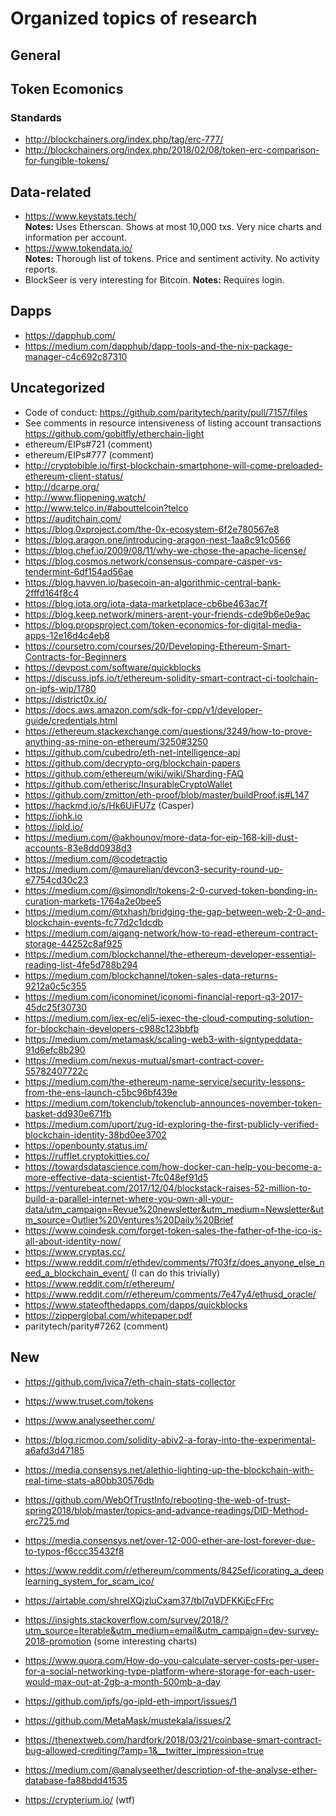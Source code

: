 # Organized topics of research

## General

## Token Ecomonics

### Standards
- http://blockchainers.org/index.php/tag/erc-777/
- http://blockchainers.org/index.php/2018/02/08/token-erc-comparison-for-fungible-tokens/

## Data-related

- https://www.keystats.tech/  
    **Notes:** Uses Etherscan. Shows at most 10,000 txs. Very nice charts and information per account.
- https://www.tokendata.io/  
    **Notes:** Thorough list of tokens. Price and sentiment activity. No activity reports.
- BlockSeer is very interesting for Bitcoin.
    **Notes:** Requires login.

## Dapps

- https://dapphub.com/
- https://medium.com/dapphub/dapp-tools-and-the-nix-package-manager-c4c692c87310

## Uncategorized


- Code of conduct: https://github.com/paritytech/parity/pull/7157/files
- See comments in resource intensiveness of listing account transactions https://github.com/gobitfly/etherchain-light
- ethereum/EIPs#721 (comment)
- ethereum/EIPs#777 (comment)
- http://cryptobible.io/first-blockchain-smartphone-will-come-preloaded-ethereum-client-status/
- http://dcarpe.org/
- http://www.flippening.watch/
- http://www.telco.in/#abouttelcoin?telco
- https://auditchain.com/
- https://blog.0xproject.com/the-0x-ecosystem-6f2e780567e8
- https://blog.aragon.one/introducing-aragon-nest-1aa8c91c0566
- https://blog.chef.io/2009/08/11/why-we-chose-the-apache-license/
- https://blog.cosmos.network/consensus-compare-casper-vs-tendermint-6df154ad56ae
- https://blog.havven.io/basecoin-an-algorithmic-central-bank-2fffd164f8c4
- https://blog.iota.org/iota-data-marketplace-cb6be463ac7f
- https://blog.keep.network/miners-arent-your-friends-cde9b6e0e9ac
- https://blog.propsproject.com/token-economics-for-digital-media-apps-12e16d4c4eb8
- https://coursetro.com/courses/20/Developing-Ethereum-Smart-Contracts-for-Beginners
- https://devpost.com/software/quickblocks
- https://discuss.ipfs.io/t/ethereum-solidity-smart-contract-ci-toolchain-on-ipfs-wip/1780
- https://district0x.io/
- https://docs.aws.amazon.com/sdk-for-cpp/v1/developer-guide/credentials.html
- https://ethereum.stackexchange.com/questions/3249/how-to-prove-anything-as-mine-on-ethereum/3250#3250
- https://github.com/cubedro/eth-net-intelligence-api
- https://github.com/decrypto-org/blockchain-papers
- https://github.com/ethereum/wiki/wiki/Sharding-FAQ
- https://github.com/etherisc/InsurableCryptoWallet
- https://github.com/zmitton/eth-proof/blob/master/buildProof.js#L147
- https://hackmd.io/s/Hk6UiFU7z (Casper)
- https://iohk.io
- https://ipld.io/
- https://medium.com/@akhounov/more-data-for-eip-168-kill-dust-accounts-83e8dd0938d3
- https://medium.com/@codetractio
- https://medium.com/@maurelian/devcon3-security-round-up-e7754cd30c23
- https://medium.com/@simondlr/tokens-2-0-curved-token-bonding-in-curation-markets-1764a2e0bee5
- https://medium.com/@txhash/bridging-the-gap-between-web-2-0-and-blockchain-events-fc77d2c1dcdb
- https://medium.com/aigang-network/how-to-read-ethereum-contract-storage-44252c8af925
- https://medium.com/blockchannel/the-ethereum-developer-essential-reading-list-4fe5d788b294
- https://medium.com/blockchannel/token-sales-data-returns-9212a0c5c355
- https://medium.com/iconominet/iconomi-financial-report-q3-2017-45dc25f30730
- https://medium.com/iex-ec/eli5-iexec-the-cloud-computing-solution-for-blockchain-developers-c988c123bbfb
- https://medium.com/metamask/scaling-web3-with-signtypeddata-91d6efc8b290
- https://medium.com/nexus-mutual/smart-contract-cover-55782407722c
- https://medium.com/the-ethereum-name-service/security-lessons-from-the-ens-launch-c5bc96bf439e
- https://medium.com/tokenclub/tokenclub-announces-november-token-basket-dd930e671fb
- https://medium.com/uport/zug-id-exploring-the-first-publicly-verified-blockchain-identity-38bd0ee3702
- https://openbounty.status.im/
- https://rufflet.cryptokitties.co/
- https://towardsdatascience.com/how-docker-can-help-you-become-a-more-effective-data-scientist-7fc048ef91d5
- https://venturebeat.com/2017/12/04/blockstack-raises-52-million-to-build-a-parallel-internet-where-you-own-all-your-data/utm_campaign=Revue%20newsletter&utm_medium=Newsletter&utm_source=Outlier%20Ventures%20Daily%20Brief
- https://www.coindesk.com/forget-token-sales-the-father-of-the-ico-is-all-about-identity-now/
- https://www.cryptas.cc/
- https://www.reddit.com/r/ethdev/comments/7f03fz/does_anyone_else_need_a_blockchain_event/ (I can do this trivially)
- https://www.reddit.com/r/ethereum/
- https://www.reddit.com/r/ethereum/comments/7e47y4/ethusd_oracle/
- https://www.stateofthedapps.com/dapps/quickblocks
- https://zipperglobal.com/whitepaper.pdf
- paritytech/parity#7262 (comment)

## New

- https://github.com/ivica7/eth-chain-stats-collector
- https://www.truset.com/tokens
- https://www.analyseether.com/
- https://blog.ricmoo.com/solidity-abiv2-a-foray-into-the-experimental-a6afd3d47185
- https://media.consensys.net/alethio-lighting-up-the-blockchain-with-real-time-stats-a80bb30576db
- https://github.com/WebOfTrustInfo/rebooting-the-web-of-trust-spring2018/blob/master/topics-and-advance-readings/DID-Method-erc725.md
- https://media.consensys.net/over-12-000-ether-are-lost-forever-due-to-typos-f6ccc35432f8
- https://www.reddit.com/r/ethereum/comments/8425ef/icorating_a_deeplearning_system_for_scam_ico/
- https://airtable.com/shreIXQjzluCxam37/tbl7qVDFKKiEcFFrc
- https://insights.stackoverflow.com/survey/2018/?utm_source=Iterable&utm_medium=email&utm_campaign=dev-survey-2018-promotion (some interesting charts)
- https://www.quora.com/How-do-you-calculate-server-costs-per-user-for-a-social-networking-type-platform-where-storage-for-each-user-would-max-out-at-2gb-a-month-500mb-a-day
- https://github.com/ipfs/go-ipld-eth-import/issues/1
- https://github.com/MetaMask/mustekala/issues/2
- https://thenextweb.com/hardfork/2018/03/21/coinbase-smart-contract-bug-allowed-crediting/?amp=1&__twitter_impression=true

- https://medium.com/@analyseether/description-of-the-analyse-ether-database-fa88bdd41535

- https://crypterium.io/ (wtf)
